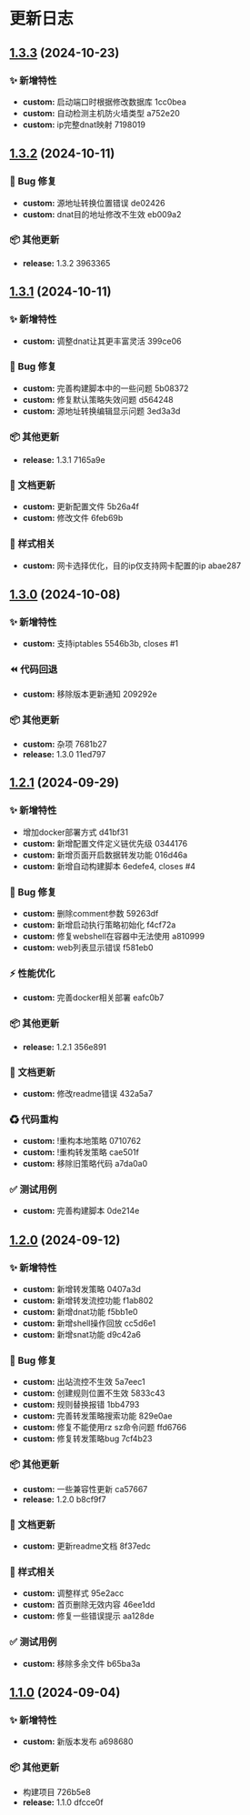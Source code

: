 # 更新日志 


## [1.3.3](///compare/v1.3.2...v1.3.3) (2024-10-23)


### ✨ 新增特性

* **custom:** 启动端口时根据修改数据库 1cc0bea
* **custom:** 自动检测主机防火墙类型 a752e20
* **custom:** ip完整dnat映射 7198019

## [1.3.2](///compare/v1.3.1...v1.3.2) (2024-10-11)


### 🐞 Bug 修复

* **custom:** 源地址转换位置错误 de02426
* **custom:** dnat目的地址修改不生效 eb009a2


### 📦  其他更新

* **release:** 1.3.2 3963365

## [1.3.1](///compare/v1.3.0...v1.3.1) (2024-10-11)


### ✨ 新增特性

* **custom:** 调整dnat让其更丰富灵活 399ce06


### 🐞 Bug 修复

* **custom:** 完善构建脚本中的一些问题 5b08372
* **custom:** 修复默认策略失效问题 d564248
* **custom:** 源地址转换编辑显示问题 3ed3a3d


### 📦  其他更新

* **release:** 1.3.1 7165a9e


### 📝 文档更新

* **custom:** 更新配置文件 5b26a4f
* **custom:** 修改文件 6feb69b


### 🎉 样式相关

* **custom:** 网卡选择优化，目的ip仅支持网卡配置的ip abae287

## [1.3.0](///compare/v1.2.1...v1.3.0) (2024-10-08)


### ✨ 新增特性

* **custom:** 支持iptables 5546b3b, closes #1


### ⏪ 代码回退

* **custom:** 移除版本更新通知 209292e


### 📦  其他更新

* **custom:** 杂项 7681b27
* **release:** 1.3.0 11ed797

## [1.2.1](///compare/v1.2.0...v1.2.1) (2024-09-29)


### ✨ 新增特性

* 增加docker部署方式 d41bf31
* **custom:** 新增配置文件定义链优先级 0344176
* **custom:** 新增页面开启数据转发功能 016d46a
* **custom:** 新增自动构建脚本 6edefe4, closes #4


### 🐞 Bug 修复

* **custom:** 删除comment参数 59263df
* **custom:** 新增启动执行策略初始化 f4cf72a
* **custom:** 修复webshell在容器中无法使用 a810999
* **custom:** web列表显示错误 f581eb0


### ⚡ 性能优化

* **custom:** 完善docker相关部署 eafc0b7


### 📦  其他更新

* **release:** 1.2.1 356e891


### 📝 文档更新

* **custom:** 修改readme错误 432a5a7


### ♻ 代码重构

* **custom:** \!重构本地策略 0710762
* **custom:** \!重构转发策略 cae501f
* **custom:** 移除旧策略代码 a7da0a0


### ✅ 测试用例

* **custom:** 完善构建脚本 0de214e

## [1.2.0](///compare/v1.1.0...v1.2.0) (2024-09-12)


### ✨ 新增特性

* **custom:** 新增转发策略 0407a3d
* **custom:** 新增转发流控功能 f1ab802
* **custom:** 新增dnat功能 f5bb1e0
* **custom:** 新增shell操作回放 cc5d6e1
* **custom:** 新增snat功能 d9c42a6


### 🐞 Bug 修复

* **custom:** 出站流控不生效 5a7eec1
* **custom:** 创建规则位置不生效 5833c43
* **custom:** 规则替换报错 1bb4793
* **custom:** 完善转发策略搜索功能 829e0ae
* **custom:** 修复不能使用rz sz命令问题 ffd6766
* **custom:** 修复转发策略bug 7cf4b23


### 📦  其他更新

* **custom:** 一些兼容性更新 ca57667
* **release:** 1.2.0 b8cf9f7


### 📝 文档更新

* **custom:** 更新readme文档 8f37edc


### 🎉 样式相关

* **custom:** 调整样式 95e2acc
* **custom:** 首页删除无效内容 46ee1dd
* **custom:** 修复一些错误提示 aa128de


### ✅ 测试用例

* **custom:** 移除多余文件 b65ba3a

## [1.1.0](///compare/726b5e80afe7cc584c6b1b2119213da7ea5dd54f...v1.1.0) (2024-09-04)


### ✨ 新增特性

* **custom:** 新版本发布 a698680


### 📦  其他更新

* 构建项目 726b5e8
* **release:** 1.1.0 dfcce0f
